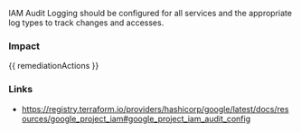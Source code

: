 
IAM Audit Logging should be configured for all services and the appropriate log types to track changes and accesses.


### Impact
<!-- Add Impact here -->

<!-- DO NOT CHANGE -->
{{ remediationActions }}

### Links
- https://registry.terraform.io/providers/hashicorp/google/latest/docs/resources/google_project_iam#google_project_iam_audit_config


